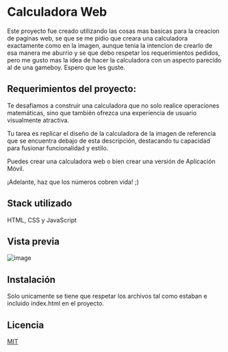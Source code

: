 # Calculadora Web 
Este proyecto fue creado utilizando las cosas mas basicas para la creacion de paginas web, se que se me pidio que creara una calculadora exactamente como en la imagen,
aunque tenia la intencion de crearlo de esa manera me aburrio y se que debo respetar los requerimientos pedidos, pero me gusto mas la idea de hacer la calculadora con un
aspecto parecido al de una gameboy. Espero que les guste.

## Requerimientos del proyecto: 

Te desafiamos a construir una calculadora que no solo realice operaciones matemáticas, sino que también ofrezca una experiencia de usuario visualmente atractiva. 

Tu tarea es replicar el diseño de la calculadora de la imagen de referencia que se encuentra debajo de esta descripción, destacando tu capacidad para fusionar funcionalidad y estilo.

Puedes crear una calculadora web o bien crear una versión de Aplicación Móvil.

¡Adelante, haz que los números cobren vida! ;)

## Stack utilizado
HTML, CSS y JavaScript

## Vista previa
![image](https://github.com/KD-Purple/calculadora_web/assets/71620391/2808c998-ddb1-4c71-b85e-13f8505e8953)


## Instalación
Solo unicamente se tiene que respetar los archivos tal como estaban e incluido index.html en el proyecto.

## Licencia
[MIT](https://choosealicense.com/licenses/mit/)
